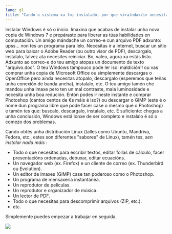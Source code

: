 ```yaml
---
lang: gl
title: "Cando o sistema xa foi instalado, por que <i>aínda</i> necesitas instalar máis cousas?"
---
```


Instalar Windows é só o inicio. Imaxina que acabas de instalar unha nova copia de Windows 7 e prepáraste para liberar as túas habilidades en computación. Un amigo mándache un correo-e cun arquivo PDF adxunto: upss... non tes un programa para lelo. Necesitas ir a internet, buscar un sitio web para baixar o Adobe Reader (ou outro visor de PDF), descargalo, instalalo, talvez ata necesites reiniciar. Bo, valeu, agora xa estás listo. Adxunto ao correo-e do teu amigo atopas un documento de texto "arquivo.doc". O teu Windows tampouco pode ler iso: maldición!! ou vas comprar unha copia de Microsoft Office ou simplemente descargas o OpenOffice pero aínda necesitas atopalo, descargalo (esperemos que teñas unha conexión de banda ancha), instalalo, etc. O teu amigo tamén che mandou unha imaxe pero ten un mal contraste, mala luminosidade e necesita unha boa redución. Entón podes ir neste instante e comprar Photoshop (cantos centos de €s máis é iso?) ou descargar o GIMP (este é o nome dun programa libre que pode facer case o mesmo que o Photoshop) e tamén tes que: buscalo, descargalo, instalalo, etc. É suficiente: chegas a unha conclusión, Windows está lonxe de ser completo e instalalo é só o comezo dos problemas.

Cando obtés unha distribución Linux (talles como Ubuntu, Mandriva, Fedora, etc., estes son diferentes "sabores" de Linux), tamén tes, <i>sen instalar nada máis</i> :

<ul>

<li>Todo o que necesitas para escribir textos, editar follas de cálculo, facer presentacións ordenadas, debuxar, editar ecuacións.</li>
<li>Un navegador web (ex. Firefox) e un cliente de correo (ex. Thunderbird ou Evolution).</li>
<li>Un editor de imaxes (GIMP) case tan poderoso como o Photoshop.</li>
<li>Un programa de mensaxería instantánea.</li>
<li>Un reprodutor de películas.</li>
<li>Un reprodutor e organizador de música.</li>
<li>Un lector de PDF.</li>
<li>Todo o que necesitas para descomprimir arquivos (ZIP, etc.).</li>
<li>etc.</li>
</ul>

Simplemente puedes empezar a trabajar en seguida.

<img src="Images/app_menu.png" />




